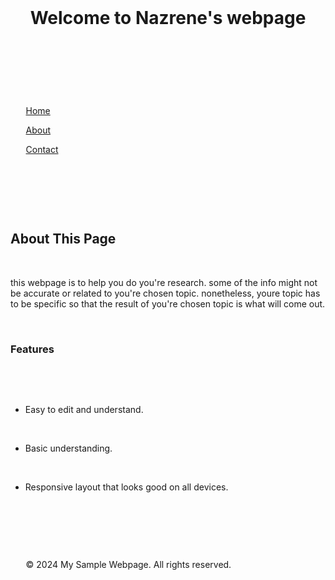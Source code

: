 <!DOCTYPE html> 

<html lang="en"> 

<head> 

    <meta charset="UTF-8"> 

    <meta http-equiv="X-UA-Compatible" content="IE=edge"> 

    <meta name="viewport" content="width=device-width, initial-scale=1.0"> 

    <title>Nazrene’s webpage</title> 

    <style> 

        body { 

            font-family: Arial, sans-serif; 

            background-color: #ffc0cb 

            margin: 0; 

            padding: 20px; 

            color: #ffe4e1 

        } 

 

        header { 

            background-color: #ffc0cb 

            color: #ffe4e1 

            padding: 10px 0; 

            text-align: center; 

        } 

 

        nav { 

            margin: 20px 0; 

            text-align: center; 

        } 

 

        nav a { 

            text-decoration: none; 

            color: #ffe4e1 

            margin: 0 15px; 

            font-weight: bold; 

        } 

 

        main { 

            padding: 20px; 

            background-color: #ffc0cb 

            border-radius: 8px; 

            box-shadow: 0 0 10px rgba(0, 0, 0, 0.1); 

        } 

 

        footer { 

            text-align: center; 

            margin-top: 20px; 

            font-size: 0.8em; 

            color: #ffe4e1 

        } 

    </style> 

</head> 

<body> 

 

    <header> 

        <h1>Welcome to Nazrene's webpage</h1> 

    </header> 

 

    <nav> 

        <a href="#">Home</a> 

        <a href="#">About</a> 

        <a href="#">Contact</a> 

    </nav> 

 

    <main> 

        <h2>About This Page</h2> 

        <p>this webpage is to help you do you're research. some of the info might not be accurate or related to you're chosen topic. nonetheless, youre topic has to be specific so that the result of you're chosen topic is what will come out.</p>

        <h3>Features</h3> 

        <ul> 

            <li>Easy to edit and understand.</li> 

            <li>Basic understanding.</li> 

            <li>Responsive layout that looks good on all devices. </li> 

        </ul> 

    </main> 

 

    <footer> 

        &copy; 2024 My Sample Webpage. All rights reserved. 

    </footer> 

 

</body> 

</html> 

 

